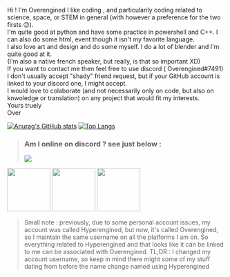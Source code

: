 Hi ! I'm Overengined
I like coding , and particularily coding related to science, space, or STEM in general (with however a preference for the two firsts 😉). <br />
I'm quite good at python and have some practice in powershell and C++. I can also do some html, event though it isn't my favorite language. <br />
I also love art and design and do some myself. I do a lot of blender and I'm quite good at it. <br />
(I'm also a native french speaker, but really, is that so important XD) <br />
If you want to contact me then feel free to use discord ( Overengined#7491) I don't usually accept "shady" friend request, but if your GitHub account is linked to your discord one, I might accept. <br />
I would love to colaborate (and not necessarily only on code, but also on knwoledge or translation) on any project that would fit my interests. <br /> 
Yours truely <br />
Over <br />

[![Anurag's GitHub stats](https://github-readme-stats.vercel.app/api?username=Overengined&show_icons=true&theme=react)](https://github.com/anuraghazra/github-readme-stats)
[![Top Langs](https://github-readme-stats.vercel.app/api/top-langs/?username=Overengined&layout=compact&theme=react)](https://github.com/anuraghazra/github-readme-stats)
<br />
> ### Am I online on discord ? see just below : <br />
> <img src="https://discord.c99.nl/widget/theme-1/713064556242665624.png" >
<img src=https://download.blender.org/branding/community/blender_community_badge_white.png width=100> <img src=https://isocpp.org/assets/images/cpp_logo.png width=100> <img src=https://upload.wikimedia.org/wikipedia/commons/thumb/c/c3/Python-logo-notext.svg/165px-Python-logo-notext.svg.png width=100>
> Small note : previously, due to some personal account issues, my account was called Hyperengined, but now, it's called Overengined, so I maintain the same username on all the platforms I am on. So everything related to Hyperengined and that looks like it can be linked to me can be associated with Overengined. TL;DR : I changed my account username, so keep in mind there might some of my stuff dating from before the name change named using Hyperengined

<!---
Overengined/Overengined is a ✨ special ✨ repository because its `README.md` (this file) appears on your GitHub profile.
You can click the Preview link to take a look at your changes.
--->
